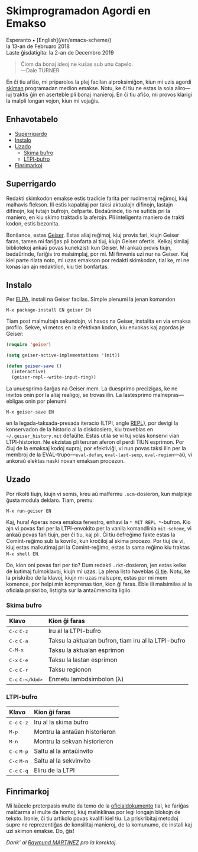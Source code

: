 Skimprogramadon Agordi en Emakso
================================

<div class="center">Esperanto ▪ [English](/en/emacs-scheme/)</div>
<div class="center">la 13-an de Februaro 2018</div>
<div class="center">Laste ĝisdatigita: la 2-an de Decembro 2019</div>

>Ĉiom da bonaj ideoj ne kuŝas sub unu ĉapelo.<br>
>―Dale TURNER

En ĉi tiu afiŝo, mi priparolos la plej facilan alproksimiĝon, kiun mi uzis
agordi [skiman](https://eo.wikipedia.org/wiki/Skimo) programadan medion
emakse. Notu, ke ĉi tiu ne estas la sola aliro—iuj traktis ĝin en aserteble pli
bonaj manieroj. En ĉi tiu afiŝo, mi provos klarigi la malpli longan vojon, kiun
mi vojaĝis.


<a name="et"></a>Enhavotabelo
-----------------------------

- [Superrigardo](#superrigardo)
- [Instalo](#instalo)
- [Uzado](#uzado)
  + [Skima bufro](#skimbufro)
  + [LTPI-bufro](#ltpibufro)
- [Finrimarkoj](#finrimarkoj)


<a name="superrigardo"></a>Superrigardo
---------------------------------------

Redakti skimkodon emakse estis tradicie farita per rudimentaj reĝimoj, kiuj malhavis
flekson. Ili estis kapablaj por taksi aktualajn difinojn, lastajn difinojn, kaj tutajn bufrojn,
ĉefparte. Bedaŭrinde, tio ne sufiĉis pri la maniero, en kiu skimo traktadis la aferojn. Pli
inteligenta maniero de trakti kodon, estis bezonita.

Bonŝance, estas [Geiser](http://www.nongnu.org/geiser/). Estas aliaj reĝimoj, kiuj provis
fari, kiujn Geiser faras, tamen mi fariĝas pli bonfarta al tiuj, kiujn Geiser ofertis. Kelkaj
similaj bibliotekoj ankaŭ povas kunekzisti kun Geiser. Mi ankaŭ provis tiujn, bedaŭrinde, fariĝis
tro malsimplaj, por mi. Mi finvenis uzi nur na Geiser. Kaj kiel parte rilata noto, mi uzas emakson
por redakti skimkodon, tial ke, mi ne konas ian ajn redaktilon, kiu tiel bonfartas.


<a name="instalo"></a>Instalo
-----------------------------

Per [ELPA](https://www.emacswiki.org/emacs/ELPA), instali na Geiser facilas. Simple plenumi la jenan
komandon

    M-x package-install EN geiser EN

Tiam post malmultajn sekundojn, vi havos na Geiser, instalita en via emaksa
profilo. Sekve, vi metos en la efektivan kodon, kiu envokas kaj agordas je
Geiser:

```lisp
(require 'geiser)

(setq geiser-active-implementations '(mit))

(defun geiser-save ()
  (interactive)
  (geiser-repl--write-input-ring))
```

La unuesprimo ŝarĝas na Geiser mem. La duesprimo precizigas, ke ne invitos onin por la aliaj
realigoj, se trovas ilin. La lastesprimo malnepras—ebligas onin por plenumi

    M-x geiser-save EN

en la legada-taksada-presada iteracio (LTPI, angle
[REPL](https://en.wikipedia.org/wiki/Read%E2%80%93eval%E2%80%93print_loop)), por
devigi la konservadon de la historio al la diskdosiero, kiu troveblas en
`~/.geiser_history.mit` defaŭlte. Estas utila se vi tuj volas konservi vian
LTPI-historion. Ne ekzistas pli teruran aferon ol perdi TIUN esprimon. Por ĉiuj
de la emaksaj kodoj supraj, por efektiviĝi, vi nun povas taksi ilin per la
membroj de la EVAL-trupo—`eval-defun`, `eval-last-sexp`, `eval-region`—aŭ, vi
ankoraŭ elektas naski novan emaksan procezon.


<a name="uzado"></a>Uzado
-------------------------

Por rikolti tiujn, kiujn vi semis, kreu aŭ malfermu `.scm`-dosieron, kun malpleje ĝusta modula
deklaro. Tiam, premu:

    M-x run-geiser EN

Kaj, hura! Aperas nova emaksa fenestro, enhavi la `* MIT REPL *`-bufron. Kio ajn vi povas fari
per la LTPI-envokito per la vanila komandlinia `mit-scheme`, vi ankaŭ povas fari tiujn, per ĉi tiu, kaj
pli. Ĉi tiu ĉefreĝimo fakte estas la Comint-reĝimo sub la kovrilo, kun kroĉiloj al skima
procezo. Por tiuj de vi, kiuj estas malkutimaj pri la Comint-reĝimo, estas la sama reĝimo kiu
traktas `M-x shell EN`.

Do, kion oni povas fari per tio? Dum redakti `.rkt`-dosieron, jen estas kelke de kutimaj
fulmoklavoj, kiujn mi uzas. La plena listo haveblas [ĉi tie](http://www.nongnu.org/geiser/geiser_5.html#Cheat-sheet).
Notu, ke la priskribo de la klavoj, kiujn mi uzas malsupre, estas por mi mem komence, por
helpi min komprenas tion, kion ĝi faras. Eble ili malsimilas al la oficiala priskribo, listigita sur
la antaŭmenciita ligilo.


### <a name="skimbufro"></a>Skima bufro

| Klavo                         | Kion ĝi faras                                       |
| :---------------------------- | :-------------------------------------------------- |
| <kbd>C-c</kbd> <kbd>C-z</kbd> | Iru al la LTPI-bufro                                |
| <kbd>C-c</kbd> <kbd>C-a</kbd> | Taksu la aktualan bufron, tiam iru al la LTPI-bufro |
| <kbd>C-M-x</kbd>              | Taksu la aktualan esprimon                          |
| <kbd>C-x</kbd> <kbd>C-e</kbd> | Taksu la lastan esprimon                            |
| <kbd>C-c</kbd> <kbd>C-r</kbd> | Taksu regionon                                      |
| <kbd>C-c</kbd> <kbd>C-\</kbd> | Enmetu lambdsimbolon (λ)                            |


### <a name="ltpibufro"></a>LTPI-bufro

| Klavo                         | Kion ĝi faras                  |
| :---------------------------- | :----------------------------- |
| <kbd>C-c</kbd> <kbd>C-z</kbd> | Iru al la skima bufro          |
| <kbd>M-p</kbd>                | Montru la antaŭan historieron  |
| <kbd>M-n</kbd>                | Montru la sekvan historieron   |
| <kbd>C-c</kbd> <kbd>M-p</kbd> | Saltu al la antaŭinvito        |
| <kbd>C-c</kbd> <kbd>M-n</kbd> | Saltu al la sekvinvito         |
| <kbd>C-c</kbd> <kbd>C-q</kbd> | Eliru de la LTPI               |


<a name="finrimarkoj"></a>Finrimarkoj
-------------------------------------

Mi laŭcele preterpasis multe da temo de la
[oficialdokumento](http://www.nongnu.org/geiser/) tial, ke fariĝas malĉarma al
multe da homoj, kiuj malinklinas por legi longajn blokojn de teksto. Ironie, ĉi
tiu artikolo povas kvalifi kiel tiu. La priskribitaj metodoj supre ne
reprezentiĝas de konsilitaj manieroj, de la komunumo, de instali kaj uzi skimon
emakse. Do, ĝis!

_Dank’ al [Raymund MARTINEZ](https://zhaqenl.github.io) pro la korektoj._
